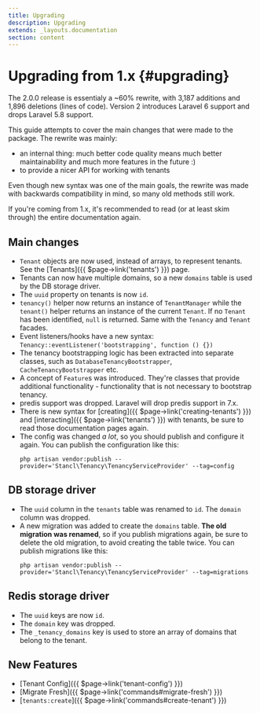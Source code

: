 ```yaml
---
title: Upgrading
description: Upgrading
extends: _layouts.documentation
section: content
---
```


# Upgrading from 1.x {#upgrading}

The 2.0.0 release is essentialy a ~60% rewrite, with 3,187 additions and 1,896 deletions (lines of code). Version 2 introduces Laravel 6 support and drops Laravel 5.8 support.

This guide attempts to cover the main changes that were made to the package. The rewrite was mainly:
- an internal thing: much better code quality means much better maintainability and much more features in the future :)
- to provide a nicer API for working with tenants

Even though new syntax was one of the main goals, the rewrite was made with backwards compatibility in mind, so many old methods still work.

If you're coming from 1.x, it's recommended to read (or at least skim through) the entire documentation again.

## Main changes

- `Tenant` objects are now used, instead of arrays, to represent tenants. See the [Tenants]({{ $page->link('tenants') }}) page.
- Tenants can now have multiple domains, so a new `domains` table is used by the DB storage driver.
- The `uuid` property on tenants is now `id`.
- `tenancy()` helper now returns an instance of `TenantManager` while the `tenant()` helper returns an instance of the current `Tenant`. If no `Tenant` has been identified, `null` is returned. Same with the `Tenancy` and `Tenant` facades.
- Event listeners/hooks have a new syntax: `Tenancy::eventListener('bootstrapping', function () {})`
- The tenancy bootstrapping logic has been extracted into separate classes, such as `DatabaseTenancyBootstrapper`, `CacheTenancyBootstrapper` etc.
- A concept of `Feature`s was introduced. They're classes that provide additional functionality - functionality that is not necessary to bootstrap tenancy.
- predis support was dropped. Laravel will drop predis support in 7.x.
- There is new syntax for [creating]({{ $page->link('creating-tenants') }}) and [interacting]({{ $page->link('tenants') }}) with tenants, be sure to read those documentation pages again.
- The config was changed *a lot*, so you should publish and configure it again.
    You can publish the configuration like this:
    ```none
    php artisan vendor:publish --provider='Stancl\Tenancy\TenancyServiceProvider' --tag=config
    ```

## DB storage driver
- The `uuid` column in the `tenants` table was renamed to `id`. The `domain` column was dropped.
- A new migration was added to create the `domains` table. **The old migration was renamed**, so if you publish migrations again, be sure to delete the old migration, to avoid creating the table twice.
    You can publish migrations like this:
    ```none
    php artisan vendor:publish --provider='Stancl\Tenancy\TenancyServiceProvider' --tag=migrations
    ```

## Redis storage driver

- The `uuid` keys are now `id`.
- The `domain` key was dropped.
- The `_tenancy_domains` key is used to store an array of domains that belong to the tenant.

## New Features

- [Tenant Config]({{ $page->link('tenant-config') }})
- [Migrate Fresh]({{ $page->link('commands#migrate-fresh') }})
- [`tenants:create`]({{ $page->link('commands#create-tenant') }})
